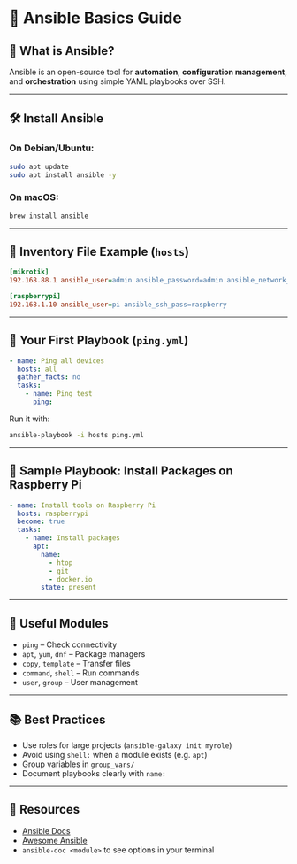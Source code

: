 # 🤖 Ansible Basics Guide

## 🔧 What is Ansible?
Ansible is an open-source tool for **automation**, **configuration management**, and **orchestration** using simple YAML playbooks over SSH.

---

## 🛠️ Install Ansible
### On Debian/Ubuntu:
```bash
sudo apt update
sudo apt install ansible -y
```

### On macOS:
```bash
brew install ansible
```

---

## 🧾 Inventory File Example (`hosts`)
```ini
[mikrotik]
192.168.88.1 ansible_user=admin ansible_password=admin ansible_network_os=routeros

[raspberrypi]
192.168.1.10 ansible_user=pi ansible_ssh_pass=raspberry
```

---

## 📄 Your First Playbook (`ping.yml`)
```yaml
- name: Ping all devices
  hosts: all
  gather_facts: no
  tasks:
    - name: Ping test
      ping:
```
Run it with:
```bash
ansible-playbook -i hosts ping.yml
```

---

## 📁 Sample Playbook: Install Packages on Raspberry Pi
```yaml
- name: Install tools on Raspberry Pi
  hosts: raspberrypi
  become: true
  tasks:
    - name: Install packages
      apt:
        name:
          - htop
          - git
          - docker.io
        state: present
```

---

## 🔗 Useful Modules
- `ping` – Check connectivity
- `apt`, `yum`, `dnf` – Package managers
- `copy`, `template` – Transfer files
- `command`, `shell` – Run commands
- `user`, `group` – User management

---

## 📚 Best Practices
- Use roles for large projects (`ansible-galaxy init myrole`)
- Avoid using `shell:` when a module exists (e.g. `apt`)
- Group variables in `group_vars/`
- Document playbooks clearly with `name:`

---

## 📖 Resources
- [Ansible Docs](https://docs.ansible.com/)
- [Awesome Ansible](https://github.com/jbraswell/awesome-ansible)
- `ansible-doc <module>` to see options in your terminal
